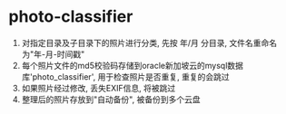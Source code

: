 # photo-classifier
1. 对指定目录及子目录下的照片进行分类, 先按 年/月 分目录, 文件名重命名为"年-月-时间戳"
2. 每个照片文件的md5校验码存储到oracle新加坡云的mysql数据库'photo_classifier', 用于检查照片是否重复, 重复的会跳过
3. 如果照片经过修改, 丢失EXIF信息, 将被跳过
4. 整理后的照片存放到"自动备份", 被备份到多个云盘